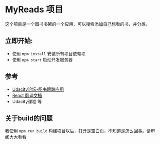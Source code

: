 # MyReads 项目

这个项目是一个图书书架的一个应用，可以搜索添加自己想看的书，并分类。

## 立即开始:

- 使用 `npm install` 安装所有项目依赖项
- 使用 `npm start` 启动开发服务器

## 参考

- [Udacity论坛-图书跟踪应用](https://discussions.youdaxue.com/c/fend/nd001-MyReads)
- [React 翻译文档](https://doc.react-china.org/docs/hello-world.html)
- Udacity课程 等

## 关于build的问题

我使用 `npm run build` 构建项目以后，打开是空白页，不知道是怎么回事。请审阅大大看看